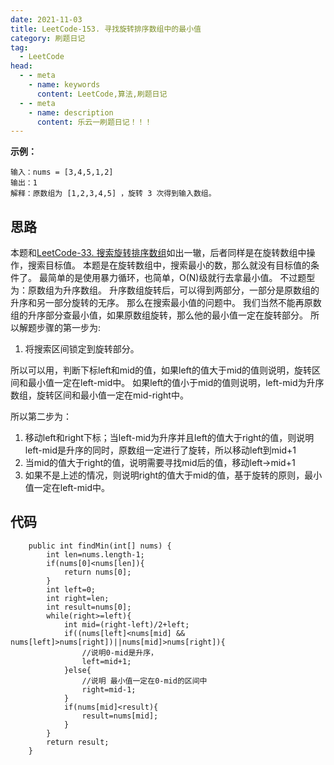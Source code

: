 ```yaml
---
date: 2021-11-03
title: LeetCode-153. 寻找旋转排序数组中的最小值
category: 刷题日记
tag:
  - LeetCode
head:
  - - meta
    - name: keywords
      content: LeetCode,算法,刷题日记
  - - meta
    - name: description
      content: 乐云一刷题日记！！！
---
```

**示例：**
```
输入：nums = [3,4,5,1,2]
输出：1
解释：原数组为 [1,2,3,4,5] ，旋转 3 次得到输入数组。
```
## 思路
本题和[LeetCode-33. 搜索旋转排序数组](https://leyuna.xyz/#/blog?blogId=51)如出一辙，后者同样是在旋转数组中操作，搜索目标值。
本题是在旋转数组中，搜索最小的数，那么就没有目标值的条件了。
最简单的是使用暴力循环，也简单，O(N)级就行去拿最小值。
不过题型为：原数组为升序数组。
升序数组旋转后，可以得到两部分，一部分是原数组的升序和另一部分旋转的无序。
那么在搜索最小值的问题中。
我们当然不能再原数组的升序部分查最小值，如果原数组旋转，那么他的最小值一定在旋转部分。
所以解题步骤的第一步为:
1. 将搜索区间锁定到旋转部分。

所以可以用，判断下标left和mid的值，如果left的值大于mid的值则说明，旋转区间和最小值一定在left-mid中。
如果left的值小于mid的值则说明，left-mid为升序数组，旋转区间和最小值一定在mid-right中。

所以第二步为：
1. 移动left和right下标；当left-mid为升序并且left的值大于right的值，则说明left-mid是升序的同时，原数组一定进行了旋转，所以移动left到mid+1
2. 当mid的值大于right的值，说明需要寻找mid后的值，移动left->mid+1
3. 如果不是上述的情况，则说明right的值大于mid的值，基于旋转的原则，最小值一定在left-mid中。

## 代码
```
    public int findMin(int[] nums) {
        int len=nums.length-1;
        if(nums[0]<nums[len]){
            return nums[0];
        }
        int left=0;
        int right=len;
        int result=nums[0];
        while(right>=left){
            int mid=(right-left)/2+left;
            if((nums[left]<nums[mid] && nums[left]>nums[right])||nums[mid]>nums[right]){
                //说明0-mid是升序，
                left=mid+1;
            }else{
                //说明 最小值一定在0-mid的区间中
                right=mid-1;
            }
            if(nums[mid]<result){
                result=nums[mid];
            }
        }
        return result;
    }
```

